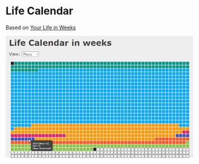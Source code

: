 # Life Calendar

Based on [Your Life in Weeks](https://waitbutwhy.com/2014/05/life-weeks.html)

![preview](preview.png)